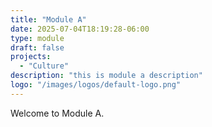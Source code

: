 ```yaml
---
title: "Module A"
date: 2025-07-04T18:19:28-06:00
type: module
draft: false
projects:
  - "Culture"
description: "this is module a description"
logo: "/images/logos/default-logo.png"
---
```


Welcome to Module A.

